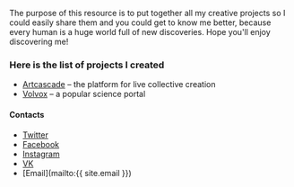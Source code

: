 The purpose of this resource is to put together all my creative projects so I could easily share them and you could get to know me better, because every human is a huge world full of new discoveries. Hope you'll enjoy discovering me!

### Here is the list of projects I created
- [Artcascade](https://artcascade.site) – the platform for live collective creation
- [Volvox](https://volvox.site) – a popular science portal

#### Contacts
- [Twitter](https://twitter.com/pavel_shlepnev)
- [Facebook](https://www.facebook.com/pavelshlepnevarts)
- [Instagram](https://www.instagram.com/pavelshlepnev/)
- [VK](https://vk.com/public93689497)
- [Email](mailto:{{ site.email }})